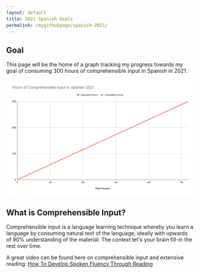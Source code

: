```yaml
---
layout: default
title: 2021 Spanish Goals
permalink: /mygithubpage/spanish-2021/
---
```


## Goal

This page will be the home of a graph tracking my progress towards my goal of consuming 300 hours of comprehensible input in Spanish in 2021.

![image](/graphs/comprehensible-input-graph.svg)

## What is Comprehensible Input?
Comprehensible input is a language learning technique whereby you learn a language by consuming natural text of the language, ideally with upwards of 90% understanding of the material. The context let's your brain fill-in the rest over time.

A great video can be found here on comprehensible input and extensive reading: [How To Develop Spoken Fluency Through Reading](https://www.youtube.com/watch?v=WV1dCbHABsY)